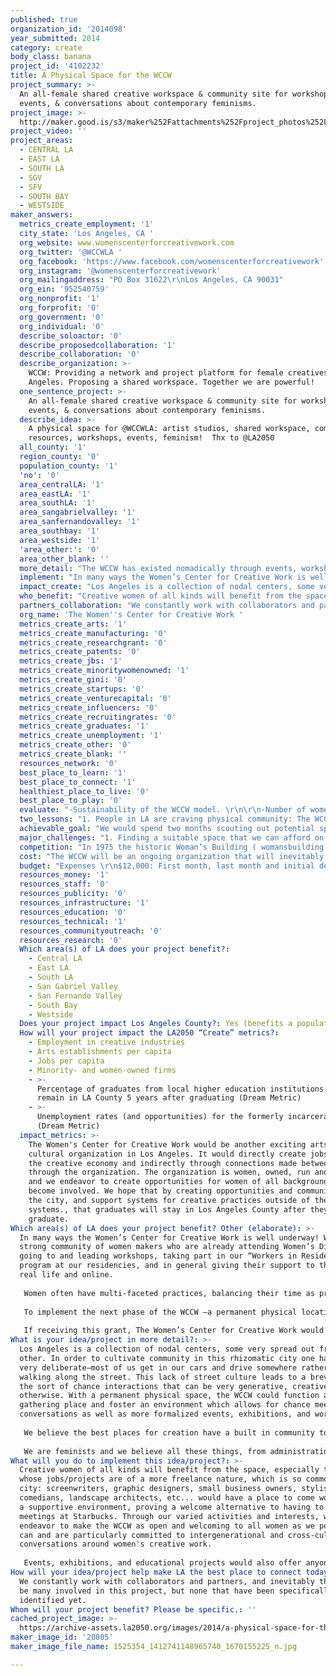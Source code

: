 ```yaml
---
published: true
organization_id: '2014098'
year_submitted: 2014
category: create
body_class: banana
project_id: '4102232'
title: A Physical Space for the WCCW
project_summary: >-
  An all-female shared creative workspace & community site for workshops,
  events, & conversations about contemporary feminisms.
project_image: >-
  http://maker.good.is/s3/maker%252Fattachments%252Fproject_photos%252Fimages%252F20805%252Fdisplay%252F1525354_1412741148965740_1670155225_n.jpg=c570x385
project_video: ''
project_areas:
  - CENTRAL LA
  - EAST LA
  - SOUTH LA
  - SGV
  - SFV
  - SOUTH BAY
  - WESTSIDE
maker_answers:
  metrics_create_employment: '1'
  city_state: 'Los Angeles, CA '
  org_website: www.womenscenterforcreativework.com
  org_twitter: '@WCCWLA '
  org_facebook: 'https://www.facebook.com/womenscenterforcreativework'
  org_instagram: '@womenscenterforcreativework'
  org_mailingaddress: "PO Box 31622\r\nLos Angeles, CA 90031"
  org_ein: '952540759'
  org_nonprofit: '1'
  org_forprofit: '0'
  org_government: '0'
  org_individual: '0'
  describe_soloactor: '0'
  describe_proposedcollaboration: '1'
  describe_collaboration: '0'
  describe_organization: >-
    WCCW: Providing a network and project platform for female creatives in Los
    Angeles. Proposing a shared workspace. Together we are powerful!
  one_sentence_project: >-
    An all-female shared creative workspace & community site for workshops,
    events, & conversations about contemporary feminisms.
  describe_idea: >-
    A physical space for @WCCWLA: artist studios, shared workspace, communal
    resources, workshops, events, feminism!  Thx to @LA2050
  all_county: '1'
  region_county: '0'
  population_county: '1'
  'no': '0'
  area_centralLA: '1'
  area_eastLA: '1'
  area_southLA: '1'
  area_sangabrielvalley: '1'
  area_sanfernandovalley: '1'
  area_southbay: '1'
  area_westside: '1'
  'area_other:': '0'
  area_other_blank: ''
  more_detail: "The WCCW has existed nomadically through events, workshops, residencies, and site-specific projects for over a year, and is looking to establish a permanent, physical home base beginning in early 2015. \r\n\r\nSpecifically, the space would house individual studios/offices, as well as a large communal workspace that would also serve as an exhibition space, workshop site, and home for shared resources like tools, printers, equipment and a library. We also hope to have a store that would sell arts, crafts, and goods made by WCCW members, supporting their individual creative practices and the WCCW at large. "
  implement: "In many ways the Women’s Center for Creative Work is well underway! We have a strong community of women makers who are already attending Women’s Dinners, going to and leading workshops, taking part in our “Workers in Residence” program at our residencies, and in general giving their support to the WCCW in real life and online.\r\n\r\nWomen often have multi-faceted practices, balancing their time as producers, makers, workers, mothers and partners. The WCCW is a proposed answer to this challenge, offering a collective workspace to provide an environment of solidarity and community, a sanctuary where women with all sorts of small businesses, artistic practices, and personal projects can come get some work done within a supportive atmosphere.\r\n\r\nTo implement the next phase of the WCCW –a permanent physical location, we would need to find that right location, do the appropriate build-out and remodeling, activate our community to find women to be in residence in the studios in the space, and continue to grow our network. The LA2050 grant would make this all possible in one fell swoop, but we also have plans in place for fundraising. \r\n\r\nIf receiving this grant, The Women’s Center for Creative Work would continue to host workshops, events, and exhibitions and the like as we have already been doing throughout our research and development year. The crucial difference would be that we’d have a permanent location to hold our communal workspace and activities. Space is important in Los Angeles. Having a permanent location would allow us to foster community in a physical way and build the foundational support necessary to gr"
  impact_create: "Los Angeles is a collection of nodal centers, some very spread out from each other. In order to cultivate community in this rhizomatic city one has to be very deliberate–most of us get in our cars and drive somewhere rather than walking along the street. This lack of street culture leads to a brevity of the sort of chance interactions that can be very generative, creatively and otherwise. With a permanent physical space, the WCCW could function as a gathering place and foster an environment which allows for chance meetings and conversations as well as more formalized events, exhibitions, and workshops.\r\n\r\nWe believe the best places for creation have a built in community to discuss ideas, help out with big projects, support makers physically, emotionally, intellectually, spiritually, financially, etc…. We value both craft and high art, but are not into the hierarchy that separates them. We’re into constantly learning, sharing ideas and skills, and making it easier for women to get work done (whether this means a child care co-op, a tutorial offered on web design, or someone to help build a shipping crate). We endeavor to make visible the invisible labor that makes up a community: stacking chairs, creating spreadsheets, cooking a group meal, managing a facebook page. \r\n\r\nWe are feminists and we believe all these things, from administration to organization building, can be done from a feminist perspective. WCCW already embodies these visions and principles in its nomadic form and they would translate naturally to the physical space, making it an excellent place for women to create, foster relationships personal and professional, and participate in the cultivation of our ever-growing community. \r\n"
  who_benefit: "Creative women of all kinds will benefit from the space, especially those whose jobs/projects are of a more freelance nature, which is so common in this city: screenwriters, graphic designers, small business owners, stylists, comedians, landscape architects, etc... would have a place to come work within a supportive environment, proving a welcome alternative to having to take meetings at Starbucks. Through our varied activities and interests, we endeavor to make the WCCW as open and welcoming to all women as we possibly can and are particularly committed to intergenerational and cross-cultural conversations around women's creative work. \r\n\r\nEvents, exhibitions, and educational projects would also offer anyone interested in creative production in Los Angeles, the chance to engage with the WCCW and it's members.  "
  partners_collaboration: "We constantly work with collaborators and partners, and inevitably there would be many involved in this project, but none that have been specifically identified yet. \r\n\r\n"
  org_name: 'The Women''s Center for Creative Work '
  metrics_create_arts: '1'
  metrics_create_manufacturing: '0'
  metrics_create_researchgrant: '0'
  metrics_create_patents: '0'
  metrics_create_jbs: '1'
  metrics_create_minoritywomenowned: '1'
  metrics_create_gini: '0'
  metrics_create_startups: '0'
  metrics_create_venturecapital: '0'
  metrics_create_influencers: '0'
  metrics_create_recruitingrates: '0'
  metrics_create_graduates: '1'
  metrics_create_unemployment: '1'
  metrics_create_other: '0'
  metrics_create_blank: ''
  resources_network: '0'
  best_place_to_learn: '1'
  best_place_to_connect: '1'
  healthiest_place_to_live: '0'
  best_place_to_play: '0'
  evaluate: "-Sustainability of the WCCW model. \r\n\r\n-Number of women who become members and/or use the space for their creative production, and their feedback. \r\n\r\n-Number of people who attend workshops, events, exhibitions, etc…\r\n\r\n-Formalized feedback from our community members who utilize the space on various levels in the form of interviews and roundtable discussions, the transcripts of which we will include in a publication about the first year of the project.\r\n"
  two_lessons: "1. People in LA are craving physical community: The WCCW started off with a Women’s Dinner (still our signature event). That first dinner was intended to be a one-off projects, but people asked us over and over when the next one would be, and when we did the next one, questions arose about how to keep this energy going. We realized from this feedback that there is a real need for intentional community in Los Angeles. People are excited about the opportunity to connect in a space: over working, over making, over friendship. Our cultural climate has this strong sense of digital connectivity through social media, but what we’ve learned is that digital model is a bit vacant, and people are hungry for real physical community in real physical space. \r\n\r\n2. You can do more and do it better when you work together: The WCCW started as a collective project of Katie Bachler, Kate Johnston, and Sarah Williams, but as it grew we found we needed more helping hands. When we started to collaborate with others on a project-specific basis, like with the Feminist Reading group run by Dawn Finley, the workshops we do with Otherwild, the Feminist Storytelling parties we do with the Gal Palace, we realized how much more full and prolific the community became. We will keep expanding our network and collaborators list as we grow. \r\n"
  achievable_goal: "We would spend two months scouting out potential spaces and securing a rental. As our community is largely centered on the East Side of LA, we hope to find an open warehouse-type space near Downtown, Chinatown, or East L.A. We would spend two months building out the space into 8-10 separate studio/office spaces based on the size, and a large communal space. During this build out time, we would be in conversations with our network to make sure that the studio spaces would be filled as soon as the building was able to be occupied. We should be able to attend to the physical aspects of the space in under 6 months, and be able to spend the following 6 months building community within it via programming such as exhibitions, forums, workshops, conversations and events, as well as running the shared workspace. \r\n"
  major_challenges: "1. Finding a suitable space that we can afford on an ongoing basis, and securing a long lease on it. \r\n\r\nI think it may take some time to find the right place, but we have a couple friends in commercial real estate that are excited about the prospect of helping us secure a location. \r\n\r\n2. Figuring out how best to build out the space to maximally support what will happen within it. \r\n\r\nWe have already been thinking about a series of conversations with architects and designers about the best way to create a space that supports the kind of activities and energy we hope to fill it with. There are a few people in our network who are particularly passionate about it, and I think the \"problem\" of figuring out how to do this, will be a very generative process. \r\n"
  competition: "In 1975 the historic Woman’s Building ( womansbuilding.org ) opened up in Los Angeles as a response to the male dominated art world. From then until its closing in 1991 this rhizomatic entity included, at various times; the Feminist Studio Workshop (FSW)–an independent school for women artists, the FSW Extension Program, a full-scale gallery program, Sisterhood Bookstore, three women’s theater groups, the Women’s Graphic Center, the L.A. Women’s Video Center, the Center for Art Historical Research, the annual Women’s Writers Series, a coffeehouse, a thrift store, the offices of both Crysalis magazine and Women Against Violence Against Women (WAVAW), and Womantours, a feminist travel agency, among other things.\r\n\r\nThis list is impressive, and also, we feel, specifically Angeleno. Having such disparate endeavors as a theatre group and a travel agency under one roof connected by a belief in feminism feels right in our city with so many disparate nodes living together connected by our specific geography. The historic Woman’s Building no longer exists as a women's space. Nor does any sort of equivalent space operate currently in Los Angeles. We think this is a shame, and we are endeavoring to change it with the WCCW. \r\n\r\nWhile the historic Woman’s Building is our primary model, we acknowledge that it came from a specific time in history when a radical sort of separatist feminism was necessary. Such is no longer the case, but we still see the need for women’s spaces to offer sisterhood and support, especially for those in creative fields. We are looking towards other contemporary models of collective feminist workspaces which are cropping up in San Francisco such as Double Union (doubleunion.org), a hacker/maker space for women, and community centers such as The Women’s Building ( womensbuilding.org ), a female owned and operated space. No such spaces exist currently in Los Angeles.  "
  cost: "The WCCW will be an ongoing organization that will inevitably need additional funding, which we hope to generate through market-rate rentals of the individual studio space in the WCCW, as well as through sliding scale membership fees for use of the communal space. This baseline operating budget will be subsidized by individual donors, and grants.  However, the phase of the project we’re proposing–the initial securing, establishing and build-out of the space–can be completed with the $100,000 grant. \r\n"
  budget: "Expenses \r\n$12,000: First month, last month and initial deposit on space rental. ($4,000/month rent) \r\n$8,000: Additional two months rent, while funds from studio rentals/memberships build. \r\n$25,000: Build out of the space, creating studios and communal workspace, offices, etc.\r\n\t    -Contractor\r\n\t    -Labor \r\n\t    -Materials \r\n\t    -Fees \r\n$10,000: Utilities and maintenance for the first year, including internet. \r\n$24,000: Administration and internal, organizational labor. \r\n$6,000: 6% Fee for our Fiscal Receiver (Pasadena Arts Council) \r\n$5,000: Insurance\r\n$10,000: 10% Contingency \r\n___________________________________\r\n$100,000\r\n\r\nProjected First Year Income, in addition to grant \r\n$38,400 -- Annual rent (8 spaces at an average of $400/month per studio) \r\n$20,000 -- $20/month or $200/year membership fee to use communal space \r\n$5,000 -- Additional space rental for non-studio renters projects, communal work area, evening events, studio space, etc…\r\n$5,000 -- WCCW store selling arts, crafts and good made by WCCW members\r\n$10,000 -- Annual fundraiser\r\n$10,000 -- Grants \r\n___________________________________\r\n$88,400 \r\n"
  resources_money: '1'
  resources_staff: '0'
  resources_publicity: '0'
  resources_infrastructure: '1'
  resources_education: '0'
  resources_technical: '1'
  resources_communityoutreach: '0'
  resources_research: '0'
  Which area(s) of LA does your project benefit?:
    - Central LA
    - East LA
    - South LA
    - San Gabriel Valley
    - San Fernando Valley
    - South Bay
    - Westside
  Does your project impact Los Angeles County?: Yes (benefits a population of LA County)
  How will your project impact the LA2050 “Create” metrics?:
    - Employment in creative industries
    - Arts establishments per capita
    - Jobs per capita
    - Minority- and women-owned firms
    - >-
      Percentage of graduates from local higher education institutions that
      remain in LA County 5 years after graduating (Dream Metric)
    - >-
      Unemployment rates (and opportunities) for the formerly incarcerated
      (Dream Metric)
  impact_metrics: >-
    The Women's Center for Creative Work would be another exciting arts and
    cultural organization in Los Angeles. It would directly create jobs within
    the creative economy and indirectly through connections made between women
    through the organization. The organization is women, owned, run and operated
    and we endeavor to create opportunities for women of all backgrounds to
    become involved. We hope that by creating opportunities and community within
    the city, and support systems for creative practices outside of the academic
    systems., that graduates will stay in Los Angeles County after they
    graduate. 
Which area(s) of LA does your project benefit? Other (elaborate): >-
  In many ways the Women’s Center for Creative Work is well underway! We have a
  strong community of women makers who are already attending Women’s Dinners,
  going to and leading workshops, taking part in our “Workers in Residence”
  program at our residencies, and in general giving their support to the WCCW in
  real life and online.
   
   Women often have multi-faceted practices, balancing their time as producers, makers, workers, mothers and partners. The WCCW is a proposed answer to this challenge, offering a collective workspace to provide an environment of solidarity and community, a sanctuary where women with all sorts of small businesses, artistic practices, and personal projects can come get some work done within a supportive atmosphere.
   
   To implement the next phase of the WCCW –a permanent physical location, we would need to find that right location, do the appropriate build-out and remodeling, activate our community to find women to be in residence in the studios in the space, and continue to grow our network. The LA2050 grant would make this all possible in one fell swoop, but we also have plans in place for fundraising. 
   
   If receiving this grant, The Women’s Center for Creative Work would continue to host workshops, events, and exhibitions and the like as we have already been doing throughout our research and development year. The crucial difference would be that we’d have a permanent location to hold our communal workspace and activities. Space is important in Los Angeles. Having a permanent location would allow us to foster community in a physical way and build the foundational support necessary to gr
What is your idea/project in more detail?: >-
  Los Angeles is a collection of nodal centers, some very spread out from each
  other. In order to cultivate community in this rhizomatic city one has to be
  very deliberate–most of us get in our cars and drive somewhere rather than
  walking along the street. This lack of street culture leads to a brevity of
  the sort of chance interactions that can be very generative, creatively and
  otherwise. With a permanent physical space, the WCCW could function as a
  gathering place and foster an environment which allows for chance meetings and
  conversations as well as more formalized events, exhibitions, and workshops.
   
   We believe the best places for creation have a built in community to discuss ideas, help out with big projects, support makers physically, emotionally, intellectually, spiritually, financially, etc…. We value both craft and high art, but are not into the hierarchy that separates them. We’re into constantly learning, sharing ideas and skills, and making it easier for women to get work done (whether this means a child care co-op, a tutorial offered on web design, or someone to help build a shipping crate). We endeavor to make visible the invisible labor that makes up a community: stacking chairs, creating spreadsheets, cooking a group meal, managing a facebook page. 
   
   We are feminists and we believe all these things, from administration to organization building, can be done from a feminist perspective. WCCW already embodies these visions and principles in its nomadic form and they would translate naturally to the physical space, making it an excellent place for women to create, foster relationships personal and professional, and participate in the cultivation of our ever-growing community.
What will you do to implement this idea/project?: >-
  Creative women of all kinds will benefit from the space, especially those
  whose jobs/projects are of a more freelance nature, which is so common in this
  city: screenwriters, graphic designers, small business owners, stylists,
  comedians, landscape architects, etc... would have a place to come work within
  a supportive environment, proving a welcome alternative to having to take
  meetings at Starbucks. Through our varied activities and interests, we
  endeavor to make the WCCW as open and welcoming to all women as we possibly
  can and are particularly committed to intergenerational and cross-cultural
  conversations around women's creative work. 
   
   Events, exhibitions, and educational projects would also offer anyone interested in creative production in Los Angeles, the chance to engage with the WCCW and it's members.
How will your idea/project help make LA the best place to connect today? In LA2050?: >-
  We constantly work with collaborators and partners, and inevitably there would
  be many involved in this project, but none that have been specifically
  identified yet.
Whom will your project benefit? Please be specific.: ''
cached_project_image: >-
  https://archive-assets.la2050.org/images/2014/a-physical-space-for-the-wccw/maker.good.is/s3/maker%252Fattachments%252Fproject_photos%252Fimages%252F20805%252Fdisplay%252F1525354_1412741148965740_1670155225_n.jpg=c570x385.jpg
maker_image_id: '20805'
maker_image_file_name: 1525354_1412741148965740_1670155225_n.jpg

---
```

